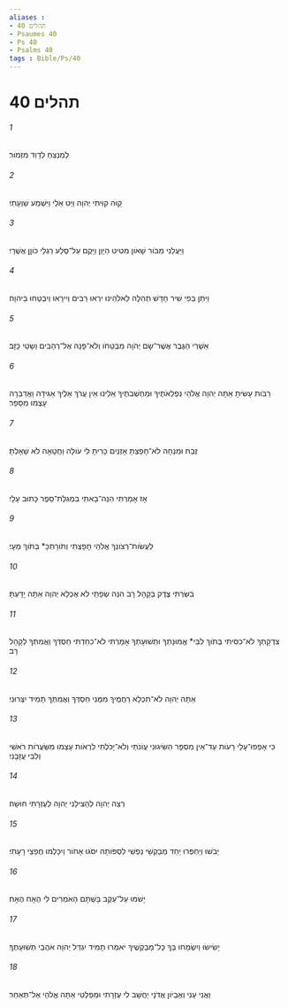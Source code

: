 ```yaml
---
aliases : 
- תהלים 40
- Psaumes 40
- Ps 40
- Psalms 40
tags : Bible/Ps/40
---
```


# תהלים 40

###### 1
לַמְנַצֵּחַ לְדָוִד מִזְמֹור׃
###### 2
קַוֹּה קִוִּיתִי יְהוָה וַיֵּט אֵלַי וַיִּשְׁמַע שַׁוְעָתִי׃
###### 3
וַיַּעֲלֵנִי מִבֹּור שָׁאֹון מִטִּיט הַיָּוֵן וַיָּקֶם עַל־סֶלַע רַגְלַי כֹּוןֵן אֲשֻׁרָי׃
###### 4
וַיִּתֵּן בְּפִי שִׁיר חָדָשׁ תְּהִלָּה לֵאלֹהֵינוּ יִרְאוּ רַבִּים וְיִירָאוּ וְיִבְטְחוּ בַּיהוָה׃
###### 5
אַשְׁרֵי הַגֶּבֶר אֲשֶׁר־שָׂם יְהֹוָה מִבְטַחֹו וְלֹא־פָנָה אֶל־רְהָבִים וְשָׂטֵי כָזָב׃
###### 6
רַבֹּות עָשִׂיתָ אַתָּה יְהוָה אֱלֹהַי נִפְלְאֹתֶיךָ וּמַחְשְׁבֹתֶיךָ אֵלֵינוּ אֵין עֲרֹךְ אֵלֶיךָ אַגִּידָה וַאֲדַבֵּרָה עָצְמוּ מִסַּפֵּר׃
###### 7
זֶבַח וּמִנְחָה לֹא־חָפַצְתָּ אָזְנַיִם כָּרִיתָ לִּי עֹולָה וַחֲטָאָה לֹא שָׁאָלְתָּ׃
###### 8
אָז אָמַרְתִּי הִנֵּה־בָאתִי בִּמְגִלַּת־סֵפֶר כָּתוּב עָלָי׃
###### 9
לַעֲשֹׂות־רְצֹונְךָ אֱלֹהַי חָפָצְתִּי וְתֹורָתְכָ* בְּתֹוךְ מֵעָי׃
###### 10
בִּשַּׂרְתִּי צֶדֶק בְּקָהָל רָב הִנֵּה שְׂפָתַי לֹא אֶכְלָא יְהוָה אַתָּה יָדָעְתָּ׃
###### 11
צִדְקָתְךָ לֹא־כִסִּיתִי בְּתֹוךְ לִבִּי* אֱמוּנָתְךָ וּתְשׁוּעָתְךָ אָמָרְתִּי לֹא־כִחַדְתִּי חַסְדְּךָ וַאֲמִתְּךָ לְקָהָל רָב׃
###### 12
אַתָּה יְהוָה לֹא־תִכְלָא רַחֲמֶיךָ מִמֶּנִּי חַסְדְּךָ וַאֲמִתְּךָ תָּמִיד יִצְּרוּנִי׃
###### 13
כִּי אָפְפוּ־עָלַי רָעֹות עַד־אֵין מִסְפָּר הִשִּׂיגוּנִי עֲוֹנֹתַי וְלֹא־יָכֹלְתִּי לִרְאֹות עָצְמוּ מִשַּׂעֲרֹות רֹאשִׁי וְלִבִּי עֲזָבָנִי׃
###### 14
רְצֵה יְהוָה לְהַצִּילֵנִי יְהוָה לְעֶזְרָתִי חוּשָׁה׃
###### 15
יֵבֹשׁוּ וְיַחְפְּרוּ יַחַד מְבַקְשֵׁי נַפְשִׁי לִסְפֹּותָהּ יִסֹּגוּ אָחֹור וְיִכָּלְמוּ חֲפֵצֵי רָעָתִי׃
###### 16
יָשֹׁמּוּ עַל־עֵקֶב בָּשְׁתָּם הָאֹמְרִים לִי הֶאָח הֶאָח׃
###### 17
יָשִׂישׂוּ וְיִשְׂמְחוּ בְּךָ כָּל־מְבַקְשֶׁיךָ יֹאמְרוּ תָמִיד יִגְדַּל יְהוָה אֹהֲבֵי תְּשׁוּעָתֶךָ׃
###### 18
וַאֲנִי עָנִי וְאֶבְיֹון אֲדֹנָי יַחֲשָׁב לִי עֶזְרָתִי וּמְפַלְטִי אַתָּה אֱלֹהַי אַל־תְּאַחַר׃
